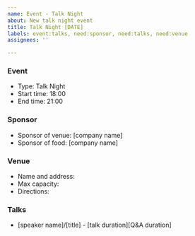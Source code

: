```yaml
---
name: Event - Talk Night
about: New talk night event
title: Talk Night [DATE]
labels: event:talks, need:sponsor, need:talks, need:venue
assignees: ''

---
```


### Event
- Type: Talk Night
- Start time: 18:00
- End time: 21:00

### Sponsor
- Sponsor of venue: [company name]
- Sponsor of food: [company name]

### Venue
- Name and address:
- Max capacity:
- Directions:

### Talks
- [speaker name]/[title] - [talk duration][Q&A duration]
